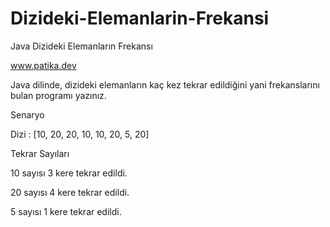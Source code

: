 # Dizideki-Elemanlarin-Frekansi
Java Dizideki Elemanların Frekansı

www.patika.dev

Java dilinde, dizideki elemanların kaç kez tekrar edildiğini yani frekanslarını bulan programı yazınız.

Senaryo

Dizi : [10, 20, 20, 10, 10, 20, 5, 20]

Tekrar Sayıları

10 sayısı 3 kere tekrar edildi.

20 sayısı 4 kere tekrar edildi.

5 sayısı 1 kere tekrar edildi.

